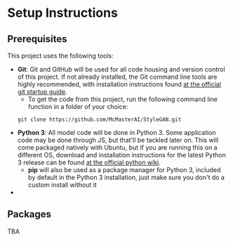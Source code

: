 # Setup Instructions
## Prerequisites
This project uses the following tools:
- **Git**: Git and GitHub will be used for all code housing and version control of this project. If not already installed, the Git command line tools are highly recommended, with installation instructions found [at the official git startup guide](https://git-scm.com/book/en/v2/Getting-Started-Installing-Git). 
    - To get the code from this project, run the following command line function in a folder of your choice:  
    ```git
    git clone https://github.com/McMasterAI/StyleGAN.git
    ```
- **Python 3**: All model code will be done in Python 3. Some application code may be done through JS, but that'll be tackled later on. This will come packaged natively with Ubuntu, but if you are running this on a different OS, download and installation instructions for the latest Python 3 release can be found [at the official python wiki](https://wiki.python.org/moin/BeginnersGuide/Download).
    - **pip** will also be used as a package manager for Python 3, included by default in the Python 3 installation, just make sure you don't do a custom install without it
- 

## Packages
TBA